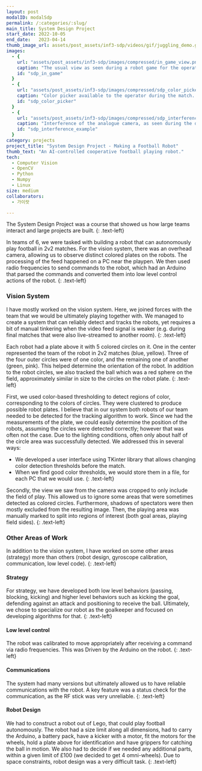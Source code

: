 ```yaml
---
layout: post
modalID: modalSdp
permalink: /:categories/:slug/
main_title: System Design Project
start_date: 2022-10-05
end_date:   2023-04-14
thumb_image_url: assets/post_assets/inf3-sdp/videos/gif/juggling_demo.gif
images:
  - {
    url: "assets/post_assets/inf3-sdp/images/compressed/in_game_view.png",
    caption: "The usual view as seen during a robot game for the operator. Robots that are detected have their orientation shown. Rectangles represent threat (red) and defense zones (black).",
    id: "sdp_in_game"
  }
  - {
    url: "assets/post_assets/inf3-sdp/images/compressed/sdp_color_picker.png",
    caption: "Color picker available to the operator during the match. If needed, the operator can rebalance the color detection thresholds and generally observe the state of the robot.",
    id: "sdp_color_picker"
  }
  - {
    url: "assets/post_assets/inf3-sdp/images/compressed/sdp_interference_example.png",
    caption: "Interference of the analogue camera, as seen during the development of the vision system.",
    id: "sdp_interference_example"
  }
category: projects
project_title: "System Design Project - Making a Football Robot"
thumb_text: "An AI-controlled cooperative football playing robot."
tech:
  - Computer Vision
  - OpenCV
  - Python
  - Numpy
  - Linux
size: medium
collaborators:
  - 가이랏

---
```


<div class="post-content-markdown">

The System Design Project was a course that showed us how large teams interact and large projects are built.
{: .text-left}

In teams of 6, we were tasked with building a robot that can autonomously play football in 2v2 matches. For the vision system, there was an overhead camera, allowing us to observe distinct colored plates on the robots. The processing of the feed happened on a PC near the playpen. We then used radio frequencies to send commands to the robot, which had an Arduino that parsed the commands and converted them into low level control actions of the robot.
{: .text-left}

### Vision System
I have mostly worked on the vision system. Here, we joined forces with the team that we would be ultimately playing together with. We managed to create a system that can reliably detect and tracks the robots, yet requires a bit of manual tinkering when the video feed signal is weaker (e.g. during final matches that were also live-streamed to another room).
{: .text-left}

Each robot had a plate above it with 5 colored circles on it. One in the center represented the team of the robot in 2v2 matches (blue, yellow). Three of the four outer circles were of one color, and the remaining one of another (green, pink). This helped determine the orientation of the robot. In addition to the robot circles, we also tracked the ball which was a red sphere on the field, approximately similar in size to the circles on the robot plate.
{: .text-left}

First, we used color-based thresholding to detect regions of color, corresponding to the colors of circles. They were clustered to produce possible robot plates. I believe that in our system both robots of our team needed to be detected for the tracking algorithm to work. Since we had the measurements of the plate, we could easily determine the position of the robots, assuming the circles were detected correctly; however that was often not the case. Due to the lighting conditions, often only about half of the circle area was successfully detected. We addressed this in several ways:
* We developed a user interface using TKinter library that allows changing color detection thresholds before the match.
* When we find good color thresholds, we would store them in a file, for each PC that we would use.
{: .text-left}

Secondly, the view we saw from the camera was cropped to only include the field of play. This allowed us to ignore some areas that were sometimes detected as colored circles. Furthermore, shadows of spectators were then mostly excluded from the resulting image. Then, the playing area was manually marked to split into regions of interest (both goal areas, playing field sides).
{: .text-left}

### Other Areas of Work
In addition to the vision system, I have worked on some other areas (strategy) more than others (robot design, gyroscope calibration, communication, low level code).
{: .text-left}

#### Strategy
For strategy, we have developed both low level behaviors (passing, blocking, kicking) and higher level behaviors such as kicking the goal, defending against an attack and positioning to receive the ball. Ultimately, we chose to specialize our robot as the goalkeeper and focused on developing algorithms for that.
{: .text-left}

#### Low level control
The robot was calibrated to move appropriately after receiving a command via radio frequencies. This was Driven by the Arduino on the robot.
{: .text-left}

#### Communications
The system had many versions but ultimately allowed us to have reliable communications with the robot. A key feature was a status check for the communication, as the RF stick was very unreliable.
{: .text-left}

#### Robot Design
We had to construct a robot out of Lego, that could play football autonomously. The robot had a size limit along all dimensions, had to carry the Arduino, a battery pack, have a kicker with a motor, fit the motors for the wheels, hold a plate above for identification and have grippers for catching the ball in motion. We also had to decide if we needed any additional parts, within a given limit of £100 (we decided to get 4 omni-wheels). Due to space constraints, robot design was a very difficult task.
{: .text-left}

</div>
